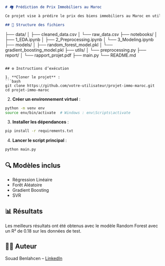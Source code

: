 ```markdown
# 🏘️ Prédiction de Prix Immobiliers au Maroc

Ce projet vise à prédire le prix des biens immobiliers au Maroc en utilisant des algorithmes de Machine Learning à partir d'un jeu de données contenant diverses caractéristiques des biens.

## 📁 Structure des fichiers

```

├── data/
│   ├── cleaned\_data.csv
│   └── raw\_data.csv
├── notebooks/
│   ├── 1\_EDA.ipynb
│   ├── 2\_Preprocessing.ipynb
│   └── 3\_Modeling.ipynb
├── models/
│   ├── random\_forest\_model.pkl
│   └── gradient\_boosting\_model.pkl
├── utils/
│   └── preprocessing.py
├── report/
│   └── rapport\_projet.pdf
├── main.py
└── README.md

````

## ⚙️ Instructions d’exécution

1. **Cloner le projet** :
```bash
git clone https://github.com/votre-utilisateur/projet-immo-maroc.git
cd projet-immo-maroc
````

2. **Créer un environnement virtuel** :

```bash
python -m venv env
source env/bin/activate  # Windows : env\Scripts\activate
```

3. **Installer les dépendances** :

```bash
pip install -r requirements.txt
```

4. **Lancer le script principal** :

```bash
python main.py
```

## 🔍 Modèles inclus

* Régression Linéaire
* Forêt Aléatoire
* Gradient Boosting
* SVR

## 📊 Résultats

Les meilleurs résultats ont été obtenus avec le modèle Random Forest avec un R² de 0.18 sur les données de test.

## 👨‍💻 Auteur

Souad Benlahcen – [LinkedIn](https://www.linkedin.com/in/souad-benlahcen)

